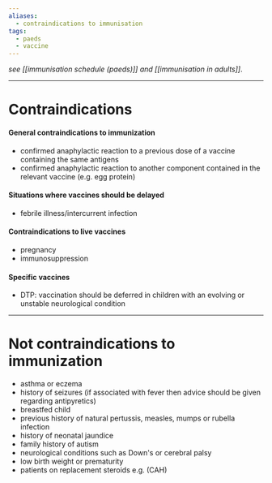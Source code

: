 ```yaml
---
aliases:
  - contraindications to immunisation
tags:
  - paeds
  - vaccine
---
```

*see [[immunisation schedule (paeds)]] and [[immunisation in adults]]*. 

---
# Contraindications
#### General contraindications to immunization
- confirmed anaphylactic reaction to a previous dose of a vaccine containing the same antigens
- confirmed anaphylactic reaction to another component contained in the relevant vaccine (e.g. egg protein)
#### Situations where vaccines should be delayed  
- febrile illness/intercurrent infection
#### Contraindications to live vaccines  
- pregnancy
- immunosuppression
#### Specific vaccines
- DTP: vaccination should be deferred in children with an evolving or unstable neurological condition

---
# Not contraindications to immunization  
- asthma or eczema
- history of seizures (if associated with fever then advice should be given regarding antipyretics)
- breastfed child
- previous history of natural pertussis, measles, mumps or rubella infection
- history of neonatal jaundice
- family history of autism
- neurological conditions such as Down's or cerebral palsy
- low birth weight or prematurity
- patients on replacement steroids e.g. (CAH)